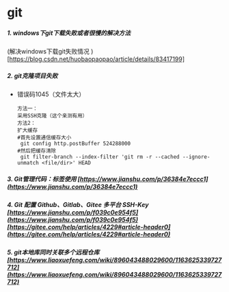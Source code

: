 # git

##### 1. windows下git下载失败或者很慢的解决方法  
   (解决windows下载git失败情况
)[https://blog.csdn.net/huobaopaopao/article/details/83417199] 

##### 2. git克隆项目失败 
   + 错误码1045（文件太大） 
     ```
     方法一：
     采用SSH克隆（这个亲测有用）
     方法2：
     扩大缓存
     #首先设置通信缓存大小
      git config http.postBuffer 524288000  
     #然后把缓存清除
      git filter-branch --index-filter 'git rm -r --cached --ignore-unmatch <file/dir>' HEAD
     ```

##### 3. Git管理代码：标签使用 [https://www.jianshu.com/p/36384e7eccc1](https://www.jianshu.com/p/36384e7eccc1)

##### 4. Git 配置 Github、Gitlab、Gitee 多平台 SSH-Key [https://www.jianshu.com/p/f039c0e954f5](https://www.jianshu.com/p/f039c0e954f5)  [https://gitee.com/help/articles/4229#article-header0](https://gitee.com/help/articles/4229#article-header0)

##### 5. git本地库同时关联多个远程仓库[https://www.liaoxuefeng.com/wiki/896043488029600/1163625339727712](https://www.liaoxuefeng.com/wiki/896043488029600/1163625339727712)